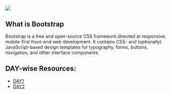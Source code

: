 # ![](https://miro.medium.com/max/400/0*_rAD9NgK7l6KSlNc.png)

## What is Bootstrap

Bootstrap is a free and open-source CSS framework directed at responsive, mobile-first front-end web development. It contains CSS- and (optionally) JavaScript-based design templates for typography, forms, buttons, navigation, and other interface components.

## DAY-wise Resources:
* [DAY1](https://github.com/30DaysofWebDEV/DSC-30-Days-of-Web/blob/main/Bootstrap/DAY1.md)
* [DAY2](https://github.com/30DaysofWebDEV/DSC-30-Days-of-Web/blob/main/Bootstrap/DAY2.md)
